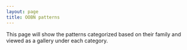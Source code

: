 ```yaml
---
layout: page
title: OOBN patterns
---
```


This page will show the patterns categorized based on their family and viewed as a gallery under each category.
